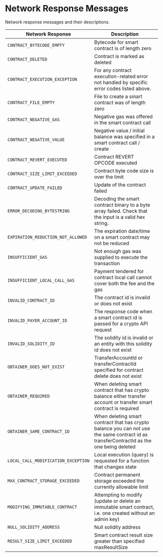 # Network Response Messages

Network response messages and their descriptions.

| **Network Response**                | **Description**                                                                                                                          |
| ----------------------------------- | ---------------------------------------------------------------------------------------------------------------------------------------- |
| `CONTRACT_BYTECODE_EMPTY`           | Bytecode for smart contract is of length zero                                                                                            |
| `CONTRACT_DELETED`                  | Contract is marked as deleted                                                                                                            |
| `CONTRACT_EXECUTION_EXCEPTION`      | For any contract execution-related error not handled by specific error codes listed above.                                               |
| `CONTRACT_FILE_EMPTY `              | File to create a smart contract was of length zero                                                                                       |
| `CONTRACT_NEGATIVE_GAS`             | Negative gas was offered in the smart contract call                                                                                      |
| `CONTRACT_NEGATIVE_VALUE`           | Negative value / initial balance was specified in a smart contract call / create                                                         |
| `CONTRACT_REVERT_EXECUTED`          | Contract REVERT OPCODE executed                                                                                                          |
| `CONTRACT_SIZE_LIMIT_EXCEEDED`      | Contract byte code size is over the limit                                                                                                |
| `CONTRACT_UPDATE_FAILED`            | Update of the contract failed                                                                                                            |
| `ERROR_DECODING_BYTESTRING`         | Decoding the smart contract binary to a byte array failed. Check that the input is a valid hex string.                                   |
| `EXPIRATION_REDUCTION_NOT_ALLOWED`  | The expiration date/time on a smart contract may not be reduced                                                                          |
| `INSUFFICIENT_GAS`                  | Not enough gas was supplied to execute the transaction                                                                                   |
| `INSUFFICIENT_LOCAL_CALL_GAS`       | Payment tendered for contract local call cannot cover both the fee and the gas                                                           |
| `INVALID_CONTRACT_ID`               | The contract id is invalid or does not exist                                                                                             |
| `INVALID_PAYER_ACCOUNT_ID`          | The response code when a smart contract id is passed for a crypto API request                                                            |
| `INVALID_SOLIDITY_ID`               | The solidity id is invalid or an entity with this solidity id does not exist                                                             |
| `OBTAINER_DOES_NOT_EXIST`           | TransferAccountId or transferContractId specified for contract delete does not exist                                                     |
| `OBTAINER_REQUIRED`                 | When deleting smart contract that has crypto balance either transfer account or transfer smart contract is required                      |
| `OBTAINER_SAME_CONTRACT_ID`         | When deleting smart contract that has crypto balance you can not use the same contract id as transferContractId as the one being deleted |
| `LOCAL_CALL_MODIFICATION_EXCEPTION` | Local execution (query) is requested for a function that changes state                                                                   |
| `MAX_CONTRACT_STORAGE_EXCEEDED`     | Contract permanent storage exceeded the currently allowable limit                                                                        |
| `MODIFYING_IMMUTABLE_CONTRACT`      | Attempting to modify (update or delete an immutable smart contract, i.e. one created without an admin key)                               |
| `NULL_SOLIDITY_ADDRESS`             | Null solidity address                                                                                                                    |
| `RESULT_SIZE_LIMIT_EXCEEDED`        | Smart contract result size greater than specified maxResultSize                                                                          |
